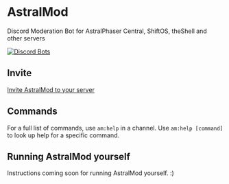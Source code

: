 # AstralMod
Discord Moderation Bot for AstralPhaser Central, ShiftOS, theShell and other servers

[![Discord Bots](https://discordbots.org/api/widget/status/282048599574052864.svg)](https://discordbots.org/bot/282048599574052864)

## Invite
[Invite AstralMod to your server](https://discordapp.com/oauth2/authorize?client_id=282048599574052864&scope=bot&permissions=461843558)

## Commands
For a full list of commands, use `am:help` in a channel. Use `am:help [command]` to look up help for a specific command.

## Running AstralMod yourself
Instructions coming soon for running AstralMod yourself. :)
